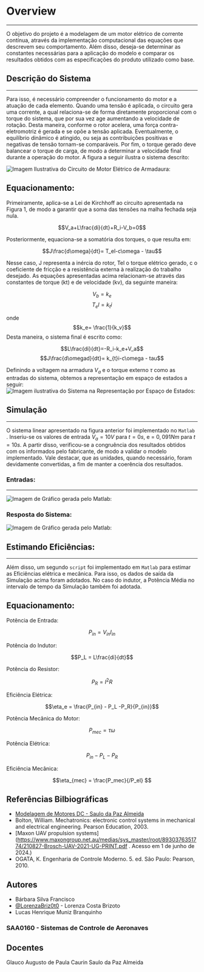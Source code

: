 
# Overview
---

O objetivo do projeto é a modelagem de um motor elétrico de corrente contínua, através da implementação computacional das equações que descrevem seu comportamento. Além disso, deseja-se determinar as constantes necessárias para a aplicação do modelo e comparar os resultados obtidos com as especificações do produto utilizado como base.

## Descrição do Sistema
---

Para isso, é necessário compreender o funcionamento do motor e a atuação de cada elemento. Quando uma tensão é aplicada, o circuito gera uma corrente, a qual relaciona-se de forma diretamente proporcional com o torque do sistema, que por sua vez age aumentando a velocidade de rotação. Desta maneira, conforme o rotor acelera, uma força contra-eletromotriz é gerada e se opõe a tensão aplicada. Eventualmente, o equilíbrio dinâmico é atingido, ou seja as contribuições positivas e negativas de tensão tornam-se comparáveis. Por fim, o torque gerado deve balancear o torque de carga, de modo a determinar a velocidade final durante a operação do motor. A figura a seguir ilustra o sistema descrito:

![Imagem Ilustrativa do Circuito de Motor Elétrico de Armadaura:](https://i.ibb.co/4wqspK3/Circuito-DC.png)


## Equacionamento:

Primeiramente, aplica-se a Lei de Kirchhoff ao circuito apresentada na Figura 1, de modo a garantir que a soma das tensões na malha fechada seja nula. 


$$V_a+L\frac{di}{dt}+R_i-V_b=0$$


Posteriormente, equaciona-se a somatória dos torques, o que resulta em:

$$J\frac{d\omega}{dt}= T_el-c\omega - \tau$$

Nesse caso, J representa a inércia do rotor, Tel o torque elétrico gerado, c o coeficiente de fricção e  a resistência externa à realização do trabalho desejado. 
As equações apresentadas acima relacionam-se através das constantes de torque (kt) e de velocidade (kv), da seguinte maneira:

$$V_b=k_e$$
$$T_el=k_{t}i$$

onde
	$$k_e= \frac{1}{k_v}$$
Desta maneira, o sistema final é escrito como:

$$L\frac{di}{dt}=-R_i-k_e+V_a$$
$$J\frac{d\omegad}{dt}= k_{t}i-c\omega - tau$$

Definindo a voltagem na armadura $V_a$ e o torque externo $\tau$ como as entradas do sistema, obtemos a representação em espaço de estados a seguir:
![Imagem ilustrativa do Sistema na Representação por Espaço de Estados:](https://i.ibb.co/9s4RQ93/SS.png)


## Simulação
---

O sistema linear apresentado na figura anterior foi implementado no ```Matlab``` . Inseriu-se os valores de entrada $V_a=10V$ para $t=0s$, e = $0,091 Nm$ para $t=10s$. A partir disso, verificou-se a congruência dos resultados obtidos com os informados pelo fabricante, de modo a validar o modelo implementado. Vale destacar, que as unidades, quando necessário, foram devidamente convertidas, a fim de manter a coerência dos resultados.

### Entradas:
---
![Imagem de Gráfico gerada pelo Matlab:](https://i.ibb.co/F8mCP7N/Entradas.png)

### Resposta do Sistema:

![Imagem de Gráfico gerada pelo Matlab:](https://i.ibb.co/PYKVRT3/Resposta.png)

## Estimando Eficiências:
---
Além disso, um segundo ``` script ``` foi implementado em ```Matlab```  para estimar as Eficiências elétrica e mecânica. Para isso, os dados de saída da Simulação acima foram adotados. No caso do indutor, a Potência Média no intervalo de tempo da Simulação também foi adotada.

## Equacionamento:

Potência de Entrada:

$$P_{in} = V_{in}I_{in}$$

Potência do Indutor:

$$P_L = L\frac{di}{dt}$$

Potência do Resistor:

$$P_R = I^2R$$

Eficiência Elétrica:

$$\eta_e = \frac{P_{in} - P_L -P_R}{P_{in}}$$

Potência Mecânica do Motor:

$$P_{mec} = \tau\omega$$

Potência Elétrica:

$$P_{in} - P_L -P_R $$

Eficiência Mecânica:

$$\eta_{mec} = \frac{P_mec}{/P_el} $$
 

 ## Referências Bilbiográficas

 - [Modelagem de Motores DC - Saulo da Paz Almeida](https://doc-00-1g-prod-02-apps-viewer.googleusercontent.com/viewer2/prod-02/pdf/usn95j7fpmmicbpeidtbnds409f01978/vollffg3qc2gsr4javi2umpb9saprvbo/1720517475000/3/108605637848060273413/APznzaZReAMit9l5ZMsInqhtCcwvp5m348bI6VeVC_s1GWayIXZouR3uNhTWV6tcO8NINWuuGpwrnwjaMpaQTtZW9AfPXnB4FeyQlTZL1AqjdAZIUarE0CBHmp8CHVEmSYCX_x-7QZTX4e5APw0HCbgzbPT35QerKwTdWFYyxlXud6fpLScMosfx98izQ97gAy3z5zMSz2vIYlxXmpUh6ZP87fOAyj_6VDss9IablygkxAgm_pNQkvX3p2oyEIAC6MO0-ph6hetW-C8zld_-9tMxlfP7htOKobXQsO_3r84XbkIGyS4lSPO65jOFBlXGcJ2uXCWy12aiBOSwhHMe1OpZZZ13kkfKgozsix0aQwy_h4VeUDx6FM-OuSirnHKXFQWTv1BqV29QCVyuWbVHNTPEB7MoaxiWdCQQkxyUEgZQrF9kbUGwzc8=?authuser=0&nonce=asnmgp77mrqta&user=108605637848060273413&hash=nscmvshi28oabt8f8al7ve4s64b13s35)
 - Bolton, William. Mechatronics: electronic control systems in mechanical and electrical
engineering. Pearson Education, 2003.
 - [Maxon UAV propulsion systems](https://www.maxongroup.net.au/medias/sys_master/root/8930376351774/210827-Brosch-UAV-2021-UG-PRINT.pdf . Acesso em 1 de junho de 2024.)
 - OGATA, K. Engenharia de Controle Moderno. 5. ed. São Paulo: Pearson, 2010.

 ## Autores


- Bárbara Silva Francisco
- [@LorenzaBriz0t0](https://github.com/LorenzaBriz0t0) - Lorenza Costa Brizoto
- Lucas Henrique Muniz Branquinho

### SAA0160 - Sistemas de Controle de Aeronaves
## Docentes
Glauco Augusto de Paula Caurin
Saulo da Paz Almeida





  




